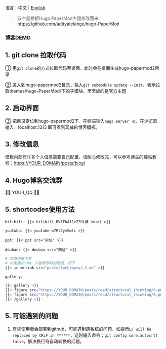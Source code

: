 语言：中文 | [English](https://github.com/deemoprobe/hugo-papermod2/blob/master/static/README_EN.md)

> 该主题根据Hugo PaperMod主题修改而来: <https://github.com/adityatelange/hugo-PaperMod>

### [博客DEMO](https://deemoprobe.github.io/)

## 1. git clone 拉取代码

① 用`git clone`的方式拉取代码至桌面，此时会在桌面生成hugo-papermod2目录

② 进入到hugo-papermod2目录，输入`git submodule update --init`，表示拉取themes/hugo-PaperMod/下的子模块，里面放的是官方主题

## 2. 启动界面

③ 把目录定位到hugo-papermod2下，在终端输入`hugo server -D`，在浏览器输入：localhost:1313 即可看到现成的博客模板。

## 3. 修改信息

模板内部有许多个人信息需要自己配置，请耐心修改完，可以参考博主的建站教程：[https://YOUR_DOMAIN/posts/blog/](https://YOUR_DOMAIN/posts/blog/)

## 4. Hugo博客交流群

🎉🎉 YOUR_QQ 🎉🎉

## 5. shortcodes使用方法

`bilibili: {{< bilibili BV1Fh411e7ZH(填 bvid) >}}`

`youtube: {{< youtube w7Ft2ymGmfc >}}`

`ppt: {{< ppt src="网址" >}}`

`douban: {{< douban src="网址" >}}`

```bash
# 文章内链卡片
# 末尾要加 md，只能填写相对路径，如下
{{< innerlink src="posts/tech/mysql_1.md" >}}
```

```bash
gallery:

{{< gallery >}}
{{< figure src="https://YOUR_DOMAIN/posts/read/structural_thinking/0.png" >}}
{{< figure src="https://YOUR_DOMAIN/posts/read/structural_thinking/0.png" >}}
{{< /gallery >}}
```

## 5. 可能遇到的问题

1. 有些使用者会部署到github，可能遇到跨系统的问题，如提示`LF will be replaced by CRLF in ******`，这时输入命令：`git config core.autocrlf false`，解决换行符自动转换的问题。
